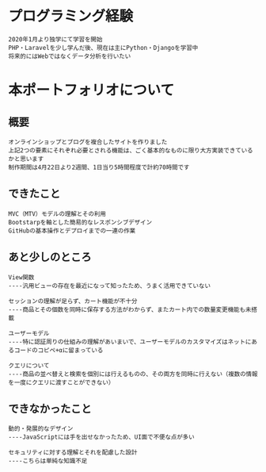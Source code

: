 # プログラミング経験
    2020年1月より独学にて学習を開始
    PHP・Laravelを少し学んだ後、現在は主にPython・Djangoを学習中
    将来的にはWebではなくデータ分析を行いたい
# 本ポートフォリオについて
## 概要
    オンラインショップとブログを複合したサイトを作りました
    上記2つの要素にそれぞれ必要とされる機能は、ごく基本的なものに限り大方実装できているかと思います
    制作期間は4月22日より2週間、1日当り5時間程度で計約70時間です
## できたこと
    MVC（MTV）モデルの理解とその利用
    Bootstarpを軸とした簡易的なレスポンシブデザイン
    GitHubの基本操作とデプロイまでの一連の作業
## あと少しのところ
    View関数
    ----汎用ビューの存在を最近になって知ったため、うまく活用できていない
    
    セッションの理解が足らず、カート機能が不十分
    ----商品とその個数を同時に保存する方法がわからず、またカート内での数量変更機能も未搭載
        
    ユーザーモデル
    ----特に認証周りの仕組みの理解があいまいで、ユーザーモデルのカスタマイズはネットにあるコードのコピペ+αに留まっている
        
    クエリについて
    ----商品の並べ替えと検索を個別には行えるものの、その両方を同時に行えない（複数の情報を一度にクエリに渡すことができない）
    
## できなかったこと
    動的・発展的なデザイン
    ----JavaScriptには手を出せなかったため、UI面で不便な点が多い
    
    セキュリティに対する理解とそれを配慮した設計
    ----こちらは単純な知識不足
    
    
    
